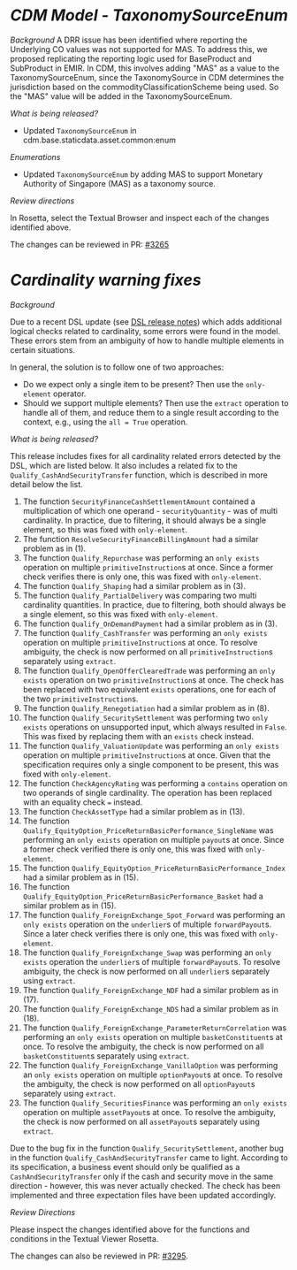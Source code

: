 # _CDM Model - TaxonomySourceEnum_

_Background_
A DRR issue has been identified where reporting the Underlying CO values was not supported for MAS. To address this, we proposed replicating the reporting logic used for BaseProduct and SubProduct in EMIR. In CDM, this involves adding "MAS" as a value to the TaxonomySourceEnum, since the TaxonomySource in CDM determines the jurisdiction based on the commodityClassificationScheme being used. So the "MAS" value will be added in the TaxonomySourceEnum.

_What is being released?_

- Updated `TaxonomySourceEnum` in cdm.base.staticdata.asset.common:enum

_Enumerations_

- Updated `TaxonomySourceEnum` by adding MAS to support Monetary Authority of Singapore (MAS) as a taxonomy source.

_Review directions_

In Rosetta, select the Textual Browser and inspect each of the changes identified above.

The changes can be reviewed in PR: [#3265](https://github.com/finos/common-domain-model/pull/3265)

# *Cardinality warning fixes*

_Background_

Due to a recent DSL update (see [DSL release notes](https://github.com/finos/rune-dsl/releases/tag/9.25.0)) which adds additional logical checks related to cardinality, some errors were found in the model.
These errors stem from an ambiguity of how to handle multiple elements in certain situations.

In general, the solution is to follow one of two approaches:
- Do we expect only a single item to be present? Then use the `only-element` operator.
- Should we support multiple elements? Then use the `extract` operation to handle all of them, and reduce them
  to a single result according to the context, e.g., using the `all = True` operation.

_What is being released?_

This release includes fixes for all cardinality related errors detected by the DSL, which are listed below.
It also includes a related fix to the `Qualify_CashAndSecurityTransfer` function, which is described in more detail below the list.

1. The function `SecurityFinanceCashSettlementAmount` contained a multiplication of which one operand - `securityQuantity` -
   was of multi cardinality. In practice, due to filtering, it should always be a single element, so this was fixed with `only-element`.
2. The function `ResolveSecurityFinanceBillingAmount` had a similar problem as in (1).
3. The function `Qualify_Repurchase` was performing an `only exists` operation on multiple `primitiveInstruction`s at
   once. Since a former check verifies there is only one, this was fixed with `only-element`.
4. The function `Qualify_Shaping` had a similar problem as in (3).
5. The function `Qualify_PartialDelivery` was comparing two multi cardinality quantities. In practice, due to filtering,
   both should always be a single element, so this was fixed with `only-element`.
6. The function `Qualify_OnDemandPayment` had a similar problem as in (3).
7. The function `Qualify_CashTransfer` was performing an `only exists` operation on multiple `primitiveInstruction`s at
   once. To resolve ambiguity, the check is now performed on all `primitiveInstruction`s separately using `extract`.
8. The function `Qualify_OpenOfferClearedTrade` was performing an `only exists` operation on two `primitiveInstruction`s at
   once. The check has been replaced with two equivalent `exists` operations, one for each of the two `primitiveInstruction`s.
9. The function `Qualify_Renegotiation` had a similar problem as in (8).
10. The function `Qualify_SecuritySettlement` was performing two `only exists` operations on unsupported input, which
    always resulted in `False`. This was fixed by replacing them with an `exists` check instead.
11. The function `Qualify_ValuationUpdate` was performing an `only exists` operation on multiple `primitiveInstruction`s at
    once. Given that the specification requires only a single component to be present, this was fixed with `only-element`.
12. The function `CheckAgencyRating` was performing a `contains` operation on two operands of single cardinality.
    The operation has been replaced with an equality check `=` instead.
13. The function `CheckAssetType` had a similar problem as in (13).
14. The function `Qualify_EquityOption_PriceReturnBasicPerformance_SingleName` was performing an `only exists` operation on multiple `payout`s
    at once. Since a former check verified there is only one, this was fixed with `only-element`.
15. The function `Qualify_EquityOption_PriceReturnBasicPerformance_Index` had a similar problem as in (15).
16. The function `Qualify_EquityOption_PriceReturnBasicPerformance_Basket` had a similar problem as in (15).
17. The function `Qualify_ForeignExchange_Spot_Forward` was performing an `only exists` operation on the `underlier`s
    of multiple `forwardPayout`s. Since a later check verifies there is only one, this was fixed with `only-element`.
18. The function `Qualify_ForeignExchange_Swap` was performing an `only exists` operation the `underlier`s
    of multiple `forwardPayout`s. To resolve ambiguity, the check is now performed on all `underlier`s separately using `extract`.
19. The function `Qualify_ForeignExchange_NDF` had a similar problem as in (17).
20. The function `Qualify_ForeignExchange_NDS` had a similar problem as in (18).
21. The function `Qualify_ForeignExchange_ParameterReturnCorrelation` was performing an `only exists` operation on multiple `basketConstituent`s at
    once. To resolve the ambiguity, the check is now performed on all `basketConstituent`s separately using `extract`.
22. The function `Qualify_ForeignExchange_VanillaOption` was performing an `only exists` operation on multiple `optionPayout`s
    at once. To resolve the ambiguity, the check is now performed on all `optionPayout`s separately using `extract`.
23. The function `Qualify_SecuritiesFinance` was performing an `only exists` operation on multiple `assetPayout`s
    at once. To resolve the ambiguity, the check is now performed on all `assetPayout`s separately using `extract`.

Due to the bug fix in the function `Qualify_SecuritySettlement`, another bug in the function `Qualify_CashAndSecurityTransfer`
came to light. According to its specification, a business event should only be qualified as a `CashAndSecurityTransfer`
only if the cash and security move in the same direction - however, this was never actually checked. The check has been implemented
and three expectation files have been updated accordingly.

_Review Directions_

Please inspect the changes identified above for the functions and conditions in the Textual Viewer Rosetta.

The changes can also be reviewed in PR: [#3295](https://github.com/finos/common-domain-model/pull/3295).
